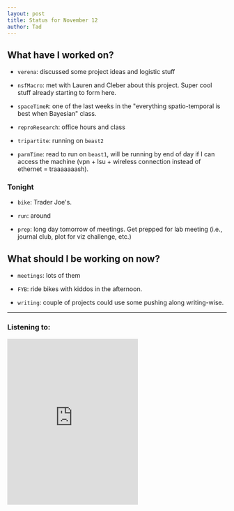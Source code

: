 ```yaml
---
layout: post 
title: Status for November 12 
author: Tad
---
```


## What have I worked on?

* `verena`: discussed some project ideas and logistic stuff

* `nsfMacro`: met with Lauren and Cleber about this project. Super cool stuff already starting to form here.

* `spaceTimeR`: one of the last weeks in the "everything spatio-temporal is best when Bayesian" class. 

* `reproResearch`: office hours and class

* `tripartite`: running on `beast2`

* `parmTime`: read to run on `beast1`, will be running by end of day if I can access the machine (vpn + lsu + wireless connection instead of ethernet = traaaaaaash). 





### Tonight

* `bike`: Trader Joe's. 

* `run`: around

* `prep`: long day tomorrow of meetings. Get prepped for lab meeting (i.e., journal club, plot for viz challenge, etc.) 




## What should I be working on now?

* `meetings`: lots of them

* `FYB`: ride bikes with kiddos in the afternoon. 

* `writing`: couple of projects could use some pushing along writing-wise.






--- 

### Listening to:

<iframe src="https://open.spotify.com/embed/track/14GTv5GRI487rzjgC1DjTK" width="300" height="380" frameborder="0" allowtransparency="true" allow="encrypted-media"></iframe>

<i class='fa fa-code' style='color:pink'></i>
